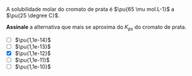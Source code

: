 A solubilidade molar do cromato de prata é $\pu{65 \mu mol.L-1}$ a $\pu{25 \degree C}$.

**Assinale** a alternativa que mais se aproxima do $K_\mathrm{ps}$ do cromato de prata.

- [ ] $\pu{1,1e-14}$
- [ ] $\pu{1,1e-13}$
- [x] $\pu{1,1e-12}$
- [ ] $\pu{1,1e-11}$
- [ ] $\pu{1,1e-10}$